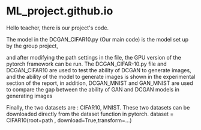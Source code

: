 # ML_project.github.io

Hello teacher, there is our project's code.


The model in the DCGAN_CIFAR10.py (Our main code) is the model set up by the group project, 


and after modifying the path settings in the file, the GPU version of the pytorch framework can be run. 
The DCGAN_CIFAR-10.py file and DCGAN_CIFAR10 are used to test the ability of DCGAN to generate images, 
and the ability of the model to generate images is shown in the experimental section of the report, 
in addition, DCGAN_MNIST and GAN_MNIST are used to compare the gap between the ability of GAN and DCGAN models in generating images





Finally, the two datasets are : CIFAR10, MNIST. These two datasets can be downloaded directly from the dataset function in pytorch.
dataset = CIFAR10(root=path , download=True,transform=...)
